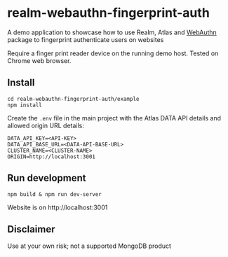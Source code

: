 # realm-webauthn-fingerprint-auth
A demo application to showcase how to use Realm, Atlas and [WebAuthn](https://webauthn.guide/) package to fingerprint authenticate users on websites

Require a finger print reader device on the running demo host. Tested on Chrome web browser.

## Install
```
cd realm-webauthn-fingerprint-auth/example
npm install
```

Create the `.env` file in the main project with the Atlas DATA API details and allowed origin URL details:
```
DATA_API_KEY=<API-KEY>
DATA_API_BASE_URL=<DATA-API-BASE-URL>
CLUSTER_NAME=<CLUSTER-NAME>
ORIGIN=http://localhost:3001
```

## Run development
```
npm build & npm run dev-server
```

Website is on http://localhost:3001

## Disclaimer

Use at your own risk; not a supported MongoDB product

